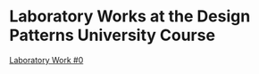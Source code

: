 # Laboratory Works at the Design Patterns University Course

[Laboratory Work #0](https://github.com/yaeby/design-patterns-labs/blob/lab-0/inventory-management-system/README.md)
